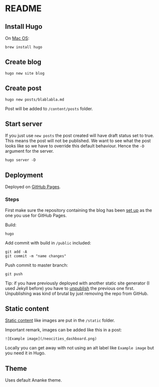 # README

## Install Hugo

On [Mac OS](https://gohugo.io/getting-started/quick-start/):

```
brew install hugo
```

## Create blog

```
hugo new site blog
```

## Create post

```
hugo new posts/blablabla.md
```

Post will be added to `/content/posts` folder.

## Start server

If you just use `new posts` the post created will have draft status set to true. This means the post will not be published. We want to see what the post looks like so we have to override this default behaviour. Hence the `-D` argument for the server.

```
hugo server -D
```

## Deployment

Deployed on [GitHub Pages](https://gohugo.io/hosting-and-deployment/hosting-on-github/).

### Steps

First make sure the repository containing the blog has been [set up](https://help.github.com/en/articles/configuring-a-publishing-source-for-github-pages) as the one you use for GitHub Pages.

Build:

```
hugo
```

Add commit with build in `/public` included:

```
git add -A
git commit -m "name changes"
```

Push commit to master branch:

```
git push
```

Tip: if you have previously deployed with another static site generator (I used Jekyll before) you have to [unpublish](https://help.github.com/en/articles/unpublishing-a-project-pages-site) the previous one first. Unpublishing was kind of brutal by just removing the repo from GitHub.

## Static content

[Static content](https://gohugo.io/content-management/static-files/) like images are put in the `/static` folder.

Important remark, images can be added like this in a post:

```
![Example image](/neocities_dashboard.png)
```

Locally you can get away with not using an alt label like `Example image` but you need it in Hugo.

## Theme

Uses default Ananke theme.
